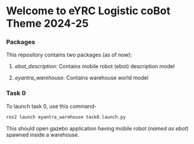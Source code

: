 # Welcome to eYRC Logistic coBot Theme 2024-25

### Packages
This repository contains two packages (as of now):
1. *ebot_description*: Contains mobile robot (ebot) description model

2. *eyantra_warehouse*: Contains warehouse world model

### Task 0

To launch task 0, use this command-

```sh
ros2 launch eyantra_warehouse task0.launch.py
```

This should open gazebo application having mobile robot (*named as ebot*) spawned inside a warehouse.


